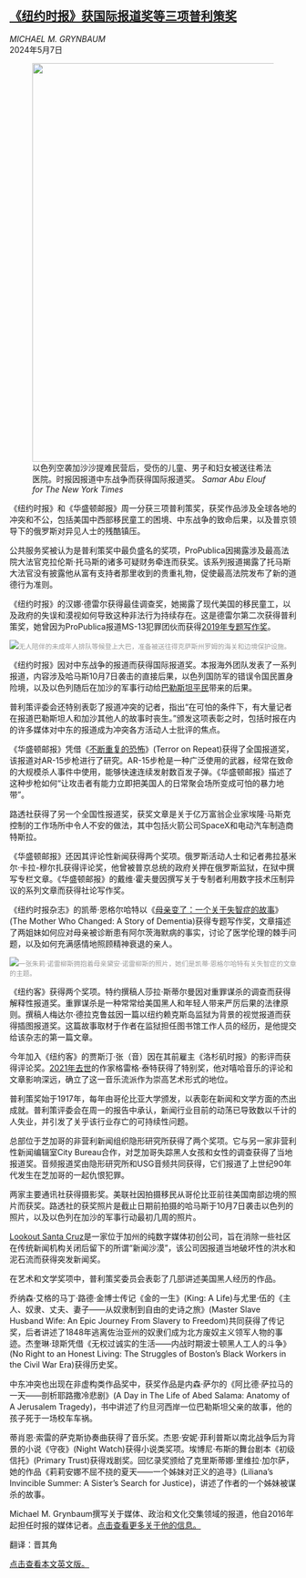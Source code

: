<!--1715065623000-->
[《纽约时报》获国际报道奖等三项普利策奖](https://cn.nytimes.com/world/20240507/pulitzer-prizes/)
------

<address>MICHAEL M. GRYNBAUM</address><time pudate="2024-05-07 03:06:42" datetime="2024-05-07 03:06:42">2024年5月7日</time><figure><img src="https://images.weserv.nl/?url=static01.nyt.com/images/2024/05/06/multimedia/06pulitzers-international-1-htgv/06pulitzers-international-1-htgv-master1050.jpg" width="1050" height="700"><figcaption>以色列空袭加沙沙提难民营后，受伤的儿童、男子和妇女被送往希法医院。时报因报道中东战争而获得国际报道奖。 <cite>Samar Abu Elouf for The New York Times</cite></figcaption></figure><section><p>《纽约时报》和《华盛顿邮报》周一分获三项普利策奖，获奖作品涉及全球各地的冲突和不公，包括美国中西部移民童工的困境、中东战争的致命后果，以及普京领导下的俄罗斯对异见人士的残酷镇压。</p><p>公共服务奖被认为是普利策奖中最负盛名的奖项，ProPublica因揭露涉及最高法院大法官克拉伦斯·托马斯的诸多可疑财务牵连而获奖。该系列报道揭露了托马斯大法官没有披露他从富有支持者那里收到的贵重礼物，促使最高法院发布了新的道德行为准则。</p><p>《纽约时报》的汉娜·德雷尔获得最佳调查奖，她揭露了现代美国的移民童工，以及政府的失误和漠视如何导致这种非法行为持续存在。这是德雷尔第二次获得普利策奖，她曾因为ProPublica报道MS-13犯罪团伙而获得<a rel="noopener noreferrer" target="_blank" href="https://www.pulitzer.org/winners/hannah-dreier-propublica">2019年专题写作奖</a>。</p><p><img src="https://images.weserv.nl/?url=static01.nyt.com/images/2024/05/06/multimedia/06pulitzers-minors-pcqv/06pulitzers-minors-pcqv-master1050.jpg"><small style="color: #999;">无人陪伴的未成年人排队等候登上大巴，准备被送往得克萨斯州罗姆的海关和边境保护设施。</small></p><p>《纽约时报》因对中东战争的报道而获得国际报道奖。本报海外团队发表了一系列报道，内容涉及哈马斯10月7日袭击的直接后果，以色列国防军的错误令国民置身险境，以及以色列随后在加沙的军事行动给<a href="https://www.nytimes.com/2023/11/18/world/middleeast/gaza-children-israel.html">巴勒斯坦平民</a>带来的后果。</p><p>普利策评委会还特别表彰了报道冲突的记者，指出“在可怕的条件下，有大量记者在报道巴勒斯坦人和加沙其他人的故事时丧生。”颁发这项表彰之时，包括时报在内的许多媒体对中东的报道成为冲突各方活动人士批评的焦点。</p><p>《华盛顿邮报》凭借《<a rel="noopener noreferrer" target="_blank" href="https://www.washingtonpost.com/nation/interactive/2023/ar-15-force-mass-shootings/">不断重复的恐怖</a>》(Terror on Repeat)获得了全国报道奖，该报道对AR-15步枪进行了研究。AR-15步枪是一种广泛使用的武器，经常在致命的大规模杀人事件中使用，能够快速连续发射数百发子弹。《华盛顿邮报》描述了这种步枪如何“让攻击者有能力立即把美国人的日常聚会场所变成可怕的暴力地带”。</p><p>路透社获得了另一个全国性报道奖，获奖文章是关于亿万富翁企业家埃隆·马斯克控制的工作场所中令人不安的做法，其中包括火箭公司SpaceX和电动汽车制造商特斯拉。</p><p>《华盛顿邮报》还因其评论性新闻获得两个奖项。俄罗斯活动人士和记者弗拉基米尔·卡拉-穆尔扎获得评论奖，他曾被普京总统的政府关押在俄罗斯监狱，在狱中撰写专栏文章。《华盛顿邮报》的戴维·霍夫曼因撰写关于专制者利用数字技术压制异议的系列文章而获得社论写作奖。</p><p>《纽约时报杂志》的凯蒂·恩格尔哈特以《<a href="https://www.nytimes.com/2023/05/09/magazine/dementia-mother.html">母亲变了：一个关于失智症的故事</a>》(The Mother Who Changed: A Story of Dementia)获得专题写作奖，文章描述了两姐妹如何应对母亲被诊断患有阿尔茨海默病的事实，讨论了医学伦理的棘手问题，以及如何充满感情地照顾精神衰退的亲人。</p><p><img src="https://images.weserv.nl/?url=static01.nyt.com/images/2023/05/14/magazine/14mag-dementia-04/14mag-dementia-04-master1050.jpg"><small style="color: #999;">一张朱莉·诺雷柳斯拥抱着母亲黛安·诺雷柳斯的照片，她们是凯蒂·恩格尔哈特有关失智症的文章的主题。</small></p><p>《纽约客》获得两个奖项。特约撰稿人莎拉·斯蒂尔曼因对重罪谋杀的调查而获得解释性报道奖。重罪谋杀是一种常常给美国黑人和年轻人带来严厉后果的法律原则。撰稿人梅达尔·德拉克鲁兹因一篇以纽约赖克斯岛监狱为背景的视觉报道而获得插图报道奖。这篇故事取材于作者在监狱担任图书馆工作人员的经历，是他提交给该杂志的第一篇文章。</p><p>今年加入《纽约客》的贾斯汀·张（音）因在其前雇主《洛杉矶时报》的影评而获得评论奖。<a href="https://www.nytimes.com/2021/12/08/arts/music/greg-tate-dead.html">2021年去世</a>的作家格雷格·泰特获得了特别奖，他对嘻哈音乐的评论和文章影响深远，确立了这一音乐流派作为崇高艺术形式的地位。</p><p>普利策奖始于1917年，每年由哥伦比亚大学颁发，以表彰在新闻和文学方面的杰出成就。普利策评委会在周一的报告中承认，新闻行业目前的动荡已导致数以千计的人失业，并引发了关乎该行业存亡的可持续性问题。</p><p>总部位于芝加哥的非营利新闻组织隐形研究所获得了两个奖项。它与另一家非营利性新闻编辑室City Bureau合作，对芝加哥失踪黑人女孩和女性的调查获得了当地报道奖。音频报道奖由隐形研究所和USG音频共同获得，它们报道了上世纪90年代发生在芝加哥的一起仇恨犯罪。</p><p>两家主要通讯社获得摄影奖。美联社因拍摄移民从哥伦比亚前往美国南部边境的照片而获奖。路透社的获奖照片是截止日期前拍摄的哈马斯于10月7日袭击以色列的照片，以及以色列在加沙的军事行动最初几周的照片。</p><p><a href="https://www.nytimes.com/2020/08/06/business/media/ken-doctor-news-media-critic.html">Lookout Santa Cruz</a>是一家位于加州的纯数字媒体初创公司，旨在消除一些社区在传统新闻机构关闭后留下的所谓“新闻沙漠”，该公司因报道当地破坏性的洪水和泥石流而获得突发新闻奖。</p><p>在艺术和文学奖项中，普利策奖委员会表彰了几部讲述美国黑人经历的作品。</p><p>乔纳森·艾格的马丁·路德·金博士传记《金的一生》(King: A Life)与尤里·伍的《主人、奴隶、丈夫、妻子——从奴隶制到自由的史诗之旅》(Master Slave Husband Wife: An Epic Journey From Slavery to Freedom)共同获得了传记奖，后者讲述了1848年逃离佐治亚州的奴隶们成为北方废奴主义领军人物的事迹。杰奎琳·琼斯凭借《无权过诚实的生活——内战时期波士顿黑人工人的斗争》(No Right to an Honest Living: The Struggles of Boston’s Black Workers in the Civil War Era)获得历史奖。</p><p>中东冲突也出现在非虚构类作品奖中，获奖作品是内森·萨尔的《阿比德·萨拉马的一天——剖析耶路撒冷悲剧》(A Day in The Life of Abed Salama: Anatomy of A Jerusalem Tragedy)，书中讲述了约旦河西岸一位巴勒斯坦父亲的故事，他的孩子死于一场校车车祸。</p><p>蒂肖恩·索雷的萨克斯协奏曲获得了音乐奖。杰恩·安妮·菲利普斯以南北战争后为背景的小说《守夜》(Night Watch)获得小说类奖项。埃博尼·布斯的舞台剧本《初级信托》(Primary Trust)获得戏剧奖。回忆录奖颁给了克里斯蒂娜·里维拉·加尔萨，她的作品《莉莉安娜不屈不挠的夏天——一个姊妹对正义的追寻》(Liliana’s Invincible Summer: A Sister’s Search for Justice)，讲述了作者的一个姊妹被谋杀的故事。</p></section><footer><p>Michael M. Grynbaum撰写关于媒体、政治和文化交集领域的报道，他自2016年起担任时报的媒体记者。<a rel="nofollow" target="_blank" href="https://www.nytimes.com/by/michael-m-grynbaum">点击查看更多关于他的信息。</a><br></p><p>翻译：晋其角</p><p><a rel="nofollow" target="_blank" href="https://www.nytimes.com/2024/05/06/business/media/pulitzer-prizes.html">点击查看本文英文版。</a></p></footer>
